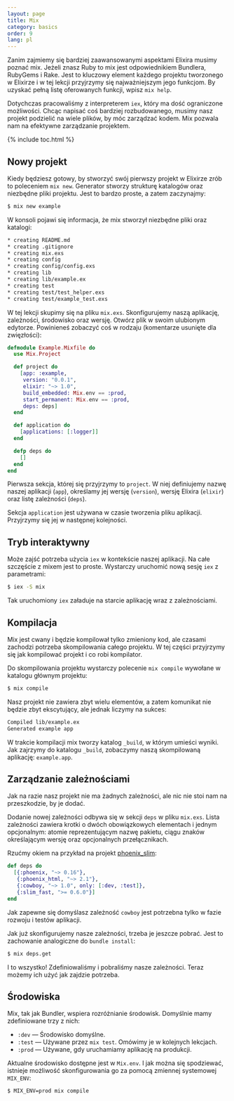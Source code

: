 ```yaml
---
layout: page
title: Mix
category: basics
order: 9
lang: pl
---
```


Zanim zajmiemy się bardziej zaawansowanymi aspektami Elixira musimy poznać mix. Jeżeli znasz Ruby to mix jest 
odpowiednikiem Bundlera, RubyGems i Rake. Jest to kluczowy element każdego projektu tworzonego w Elixirze i w 
tej lekcji przyjrzymy się najważniejszym jego funkcjom. By uzyskać pełną listę oferowanych funkcji, wpisz `mix help`.

Dotychczas pracowaliśmy z interpreterem `iex`, który ma dość ograniczone możliwości. Chcąc napisać coś bardziej 
rozbudowanego, musimy nasz projekt podzielić na wiele plików, by móc zarządzać kodem. Mix pozwala nam na efektywne 
zarządzanie projektem.   

{% include toc.html %}

## Nowy projekt

Kiedy będziesz gotowy, by stworzyć swój pierwszy projekt w Elixirze zrób to poleceniem `mix new`. Generator stworzy 
strukturę katalogów oraz niezbędne pliki projektu. Jest to bardzo proste, a zatem zaczynajmy:

```bash
$ mix new example
```

W konsoli pojawi się informacja, że mix stworzył niezbędne pliki oraz katalogi:

```bash
* creating README.md
* creating .gitignore
* creating mix.exs
* creating config
* creating config/config.exs
* creating lib
* creating lib/example.ex
* creating test
* creating test/test_helper.exs
* creating test/example_test.exs
```

W tej lekcji skupimy się na pliku `mix.exs`. Skonfigurujemy naszą aplikację, zależności, środowisko oraz wersję. 
Otwórz plik w swoim ulubionym edytorze. Powinieneś zobaczyć coś w rodzaju (komentarze usunięte dla zwięzłości):

```elixir
defmodule Example.Mixfile do
  use Mix.Project

  def project do
    [app: :example,
     version: "0.0.1",
     elixir: "~> 1.0",
     build_embedded: Mix.env == :prod,
     start_permanent: Mix.env == :prod,
     deps: deps]
  end

  def application do
    [applications: [:logger]]
  end

  defp deps do
    []
  end
end
```

Pierwsza sekcja, której się przyjrzymy to `project`.  W niej definiujemy nazwę naszej aplikacji (`app`), określamy jej 
wersję (`version`), wersję Elixira (`elixir`) oraz listę zależności (`deps`).

Sekcja `application` jest używana w czasie tworzenia pliku aplikacji. Przyjrzymy się jej w następnej kolejności.

## Tryb interaktywny

Może zajść potrzeba użycia `iex` w kontekście naszej aplikacji.  Na całe szczęście z mixem jest to proste. 
Wystarczy uruchomić nową sesję `iex` z parametrami:

```bash
$ iex -S mix
```

Tak uruchomiony `iex` załaduje na starcie aplikację wraz z zależnościami.

## Kompilacja

Mix jest cwany i będzie kompilował tylko zmieniony kod, ale czasami zachodzi potrzeba skompilowania całego projektu. 
W tej części przyjrzymy się jak kompilować projekt i co robi kompilator.

Do skompilowania projektu wystarczy polecenie `mix compile` wywołane w katalogu głównym projektu:

```bash
$ mix compile
```

Nasz projekt nie zawiera zbyt wielu elementów, a zatem komunikat nie będzie zbyt ekscytujący, ale jednak liczymy na 
sukces: 

```bash
Compiled lib/example.ex
Generated example app
```

W trakcie kompilacji mix tworzy katalog `_build`, w którym umieści wyniki. Jak zajrzymy do katalogu `_build`, 
zobaczymy naszą skompilowaną aplikację: `example.app`.

## Zarządzanie zależnościami

Jak na razie nasz projekt nie ma żadnych zależności, ale nic nie stoi nam na przeszkodzie, by je dodać.

Dodanie nowej zależności odbywa się w sekcji `deps` w pliku `mix.exs`. Lista zależności zawiera krotki o dwóch 
obowiązkowych elementach i jednym opcjonalnym: atomie reprezentującym nazwę pakietu, ciągu znaków określającym wersję
 oraz opcjonalnych przełącznikach. 
    
Rzućmy okiem na przykład na projekt [phoenix_slim](https://github.com/doomspork/phoenix_slim):

```elixir
def deps do
  [{:phoenix, "~> 0.16"},
   {:phoenix_html, "~> 2.1"},
   {:cowboy, "~> 1.0", only: [:dev, :test]},
   {:slim_fast, ">= 0.6.0"}]
end
```

Jak zapewne się domyślasz zależność `cowboy` jest potrzebna tylko w fazie rozwoju i testów aplikacji.

Jak już skonfigurujemy nasze zależności, trzeba je jeszcze pobrać. Jest to zachowanie analogiczne do `bundle install`:

```bash
$ mix deps.get
```

I to wszystko! Zdefiniowaliśmy i pobraliśmy nasze zależności. Teraz możemy ich użyć jak zajdzie potrzeba.

## Środowiska

Mix, tak jak Bundler, wspiera rozróżnianie środowisk. Domyślnie mamy zdefiniowane trzy z nich:

+ `:dev` — Środowisko domyślne.
+ `:test` — Używane przez `mix test`. Omówimy je w kolejnych lekcjach.
+ `:prod` — Używane, gdy uruchamiamy aplikację na produkcji.

Aktualne środowisko dostępne jest w `Mix.env`.  I jak można się spodziewać, istnieje możliwość skonfigurowania go 
za pomocą zmiennej systemowej `MIX_ENV`:

```bash
$ MIX_ENV=prod mix compile
```
